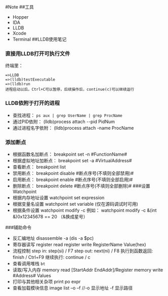 #Note
##工具
* Hopper
* IDA
* LLDB
* Xcode
* Terminal
##LLDB使用笔记
### 直接用LLDB打开可执行文件
终端里：
```
=>LLDB
=>(lldb)testExecutable
=>(lldb)run
进程启动以后，Ctrl+C可以暂停，后续操作后，continue(c)可以继续运行
```
### LLDB依附于打开的进程
* 查找进程：
`ps aux | grep UserName | grep ProcName`
* 通过PID依附：
(lldb)process attach --pid PidNum
* 通过进程名字依附：
(lldb)process attach -name ProcName
### 添加断点
* 根据函数名加断点：
breakpoint set -n #FunctionName#
* 根据虚拟地址加断点：
breakpoint set -a #VirtualAddress#
* 查看断点：
breakpoint list
* 禁用断点：
breakpoint disable #断点序号(不填则全部禁用)#
* 启用断点：
breakpoint enable #断点序号(不填则全部启用)#
* 删除断点：
breakpoint delete #断点序号(不填则全部删除)#
###设置Watchpoint
* 根据内存地址设置
watchpoint set expression
* 根据变量名设置
watchpoint set variable (仅在源码调试时可用)
* 根据条件设置
watchpoint modify -c
例如：
watchpoint modify -c &(int &)0x12345678 == 20 （&换成星号）

###辅助命令
* 反汇编地址
disassemble -a  (dis -a $pc)
* 寄存器读写
register read
register write RegisterName Value(hex)
* 流程控制
step in: step(si) / F7
step out: next(ni) / F8
执行到函数返回: finish / Ctrl+F9
继续执行: continue / c
* 查看调用堆栈
`bt`
* 读取/写入内存
memory read [StartAddr EndAddr]/Register
memory write #Address# Values
* 打印与其他相关杂项
print
po
expr
* 查看加载模块信息
image list –o –f //-o 显示地址 -f 显示路径
